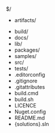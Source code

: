 $/
 - <p>artifacts/</p>
 -  build/
 -  docs/
 - lib/
 - packages/
 - samples/
 - src/
 - tests/
 - .editorconfig
 - .gitignore
 - .gitattributes
 - build.cmd
 - build.sh
 - LICENCE
 - Nuget.config
 - README.md
 - {solutions}.sln
